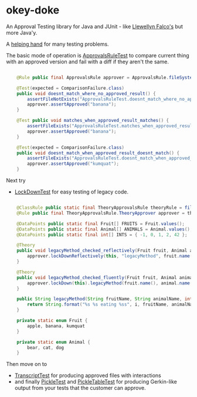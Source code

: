 
okey-doke
=========

An Approval Testing library for Java and JUnit - like [Llewellyn Falco's](http://approvaltests.sourceforge.net/) but more Java'y.

A [helping hand](http://youtu.be/EbqaxWjIgOg) for many testing problems.

The basic mode of operation is
[ApprovalsRuleTest](src/test/java/com/oneeyedmen/okeydoke/examples/ApprovalsRuleTest.java)
to compare current thing with an approved version and fail with a diff if they aren't the same.

```java

    @Rule public final ApprovalsRule approver = ApprovalsRule.fileSystemRule("src/test/java");

    @Test(expected = ComparisonFailure.class)
    public void doesnt_match_where_no_approved_result() {
        assertFileNotExists("ApprovalsRuleTest.doesnt_match_where_no_approved_result.approved");
        approver.assertApproved("banana");
    }

    @Test public void matches_when_approved_result_matches() {
        assertFileExists("ApprovalsRuleTest.matches_when_approved_result_matches.approved");
        approver.assertApproved("banana");
    }

    @Test(expected = ComparisonFailure.class)
    public void doesnt_match_when_approved_result_doesnt_match() {
        assertFileExists("ApprovalsRuleTest.doesnt_match_when_approved_result_doesnt_match.approved");
        approver.assertApproved("kumquat");
    }

```

Next try
- [LockDownTest](src/test/java/com/oneeyedmen/okeydoke/examples/LockDownTest.java)
for easy testing of legacy code.

```java

    @ClassRule public static final TheoryApprovalsRule theoryRule = fileSystemRule("src/test/java");
    @Rule public final TheoryApprovalsRule.TheoryApprover approver = theoryRule.approver();

    @DataPoints public static final Fruit[] FRUITS = Fruit.values();
    @DataPoints public static final Animal[] ANIMALS = Animal.values();
    @DataPoints public static final int[] INTS = { -1, 0, 1, 2, 42 };

    @Theory
    public void legacyMethod_checked_reflectively(Fruit fruit, Animal animal, int  i) throws InvocationTargetException, NoSuchMethodException, IllegalAccessException {
        approver.lockDownReflectively(this, "legacyMethod", fruit.name(), animal.name(), i);
    }

    @Theory
    public void legacyMethod_checked_fluently(Fruit fruit, Animal animal, int  i) throws InvocationTargetException, NoSuchMethodException, IllegalAccessException {
        approver.lockDown(this).legacyMethod(fruit.name(), animal.name(), i);
    }

    public String legacyMethod(String fruitName, String animalName, int i) {
        return String.format("%s %s eating %ss", i, fruitName, animalName);
    }

    private static enum Fruit {
        apple, banana, kumquat
    }

    private static enum Animal {
        bear, cat, dog
    }

```

Then move on to
- [TranscriptTest](src/test/java/com/oneeyedmen/okeydoke/examples/TranscriptTest.java)
for producing approved files with interactions
- and finally [PickleTest](src/test/java/com/oneeyedmen/okeydoke/examples/PickleTest.java) and [PickleTableTest](src/test/java/com/oneeyedmen/okeydoke/examples/PickleTablesTest.java)
for producing Gerkin-like output from your tests that the customer can approve.

